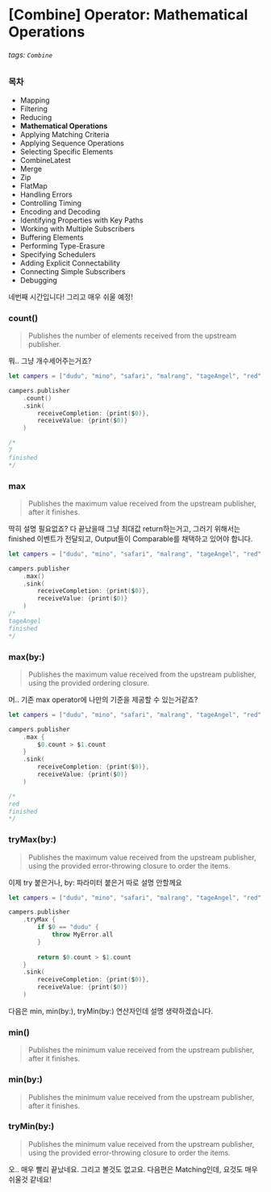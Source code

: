 # [Combine] Operator: Mathematical Operations

###### tags: `Combine`

### 목차

- Mapping
- Filtering
- Reducing
- **Mathematical Operations**
- Applying Matching Criteria
- Applying Sequence Operations
- Selecting Specific Elements
- CombineLatest
- Merge
- Zip
- FlatMap
- Handling Errors
- Controlling Timing
- Encoding and Decoding
- Identifying Properties with Key Paths
- Working with Multiple Subscribers
- Buffering Elements
- Performing Type-Erasure
- Specifying Schedulers
- Adding Explicit Connectability
- Connecting Simple Subscribers
- Debugging

네번째 시간입니다! 그리고 매우 쉬울 예정!

### count()

> Publishes the number of elements received from the upstream publisher.

뭐.. 그냥 개수세어주는거죠?

```swift
let campers = ["dudu", "mino", "safari", "malrang", "tageAngel", "red", "eddy"]

campers.publisher
    .count()
    .sink(
        receiveCompletion: {print($0)},
        receiveValue: {print($0)}
    )

/*
7
finished
*/
```

### max

> Publishes the maximum value received from the upstream publisher, after it finishes.

딱히 설명 필요없죠? 다 끝났을때 그냥 최대값 return하는거고, 그러기 위해서는 finished 이벤트가 전달되고, Output들이 Comparable를 채택하고 있어야 합니다.

```swift
let campers = ["dudu", "mino", "safari", "malrang", "tageAngel", "red", "eddy"]

campers.publisher
    .max()
    .sink(
        receiveCompletion: {print($0)},
        receiveValue: {print($0)}
    )
/*
tageAngel
finished
*/
```

### max(by:)

> Publishes the maximum value received from the upstream publisher, using the provided ordering closure.

머.. 기존 max operator에 나만의 기준을 제공할 수 있는거같죠?

```swift
let campers = ["dudu", "mino", "safari", "malrang", "tageAngel", "red", "eddy"]

campers.publisher
    .max {
        $0.count > $1.count
    }
    .sink(
        receiveCompletion: {print($0)},
        receiveValue: {print($0)}
    )

/*
red
finished
*/
```

### tryMax(by:)

> Publishes the maximum value received from the upstream publisher, using the provided error-throwing closure to order the items.

이제 try 붙은거나, by: 파라미터 붙은거 따로 설명 안할께요

```swift
let campers = ["dudu", "mino", "safari", "malrang", "tageAngel", "red", "eddy"]

campers.publisher
    .tryMax {
        if $0 == "dudu" {
            throw MyError.all
        }
        
        return $0.count > $1.count
    }
    .sink(
        receiveCompletion: {print($0)},
        receiveValue: {print($0)}
    )
```


다음은 min, min(by:), tryMin(by:) 연산자인데 설명 생략하겠습니다.

### min()

> Publishes the minimum value received from the upstream publisher, after it finishes.

### min(by:)

> Publishes the minimum value received from the upstream publisher, after it finishes.

### tryMin(by:)

> Publishes the minimum value received from the upstream publisher, using the provided error-throwing closure to order the items.


오.. 매우 빨리 끝났네요. 그리고 볼것도 없고요.
다음편은 Matching인데, 요것도 매우 쉬울것 같네요!
